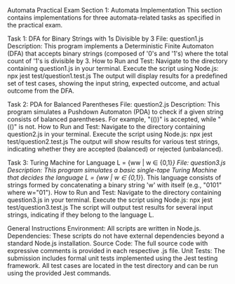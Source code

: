 Automata Practical Exam 
Section 1: Automata Implementation
This section contains implementations for three automata-related tasks as specified in the practical exam.

Task 1: DFA for Binary Strings with 1s Divisible by 3
File: question1.js
Description: This program implements a Deterministic Finite Automaton (DFA) that accepts binary strings (composed of '0's and '1's) where the total count of '1's is divisible by 3.
How to Run and Test:
Navigate to the directory containing question1.js in your terminal.
Execute the script using Node.js: npx jest test/question1.test.js
The output will display results for a predefined set of test cases, showing the input string, expected outcome, and actual outcome from the DFA.

Task 2: PDA for Balanced Parentheses
File: question2.js
Description: This program simulates a Pushdown Automaton (PDA) to check if a given string consists of balanced parentheses. For example, "(())" is accepted, while "(()" is not.
How to Run and Test:
Navigate to the directory containing question2.js in your terminal.
Execute the script using Node.js: npx jest test/question2.test.js
The output will show results for various test strings, indicating whether they are accepted (balanced) or rejected (unbalanced).

Task 3: Turing Machine for Language L = {ww | w ∈ {0,1}*}
File: question3.js
Description: This program simulates a basic single-tape Turing Machine that decides the language L = {ww | w ∈ {0,1}*}. This language consists of strings formed by concatenating a binary string 'w' with itself (e.g., "0101" where w="01").
How to Run and Test:
Navigate to the directory containing question3.js in your terminal.
Execute the script using Node.js: npx jest test/question3.test.js
The script will output test results for several input strings, indicating if they belong to the language L.

General Instructions
Environment: All scripts are written in Node.js.
Dependencies: These scripts do not have external dependencies beyond a standard Node.js installation.
Source Code: The full source code with expressive comments is provided in each respective .js file.
Unit Tests: The submission includes formal unit tests implemented using the Jest testing framework. All test cases are located in the test directory and can be run using the provided Jest commands.